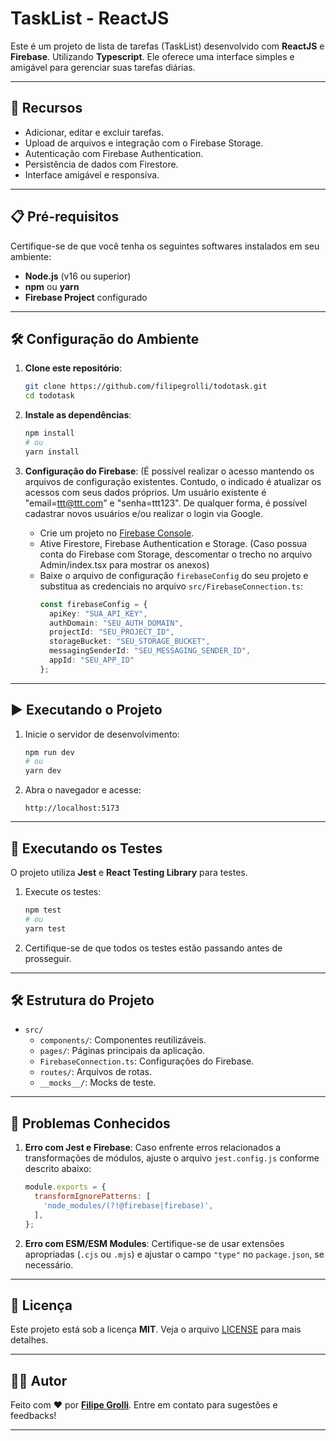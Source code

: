 # TaskList - ReactJS

Este é um projeto de lista de tarefas (TaskList) desenvolvido com **ReactJS** e **Firebase**. Utilizando **Typescript**. Ele oferece uma interface simples e amigável para gerenciar suas tarefas diárias.

---

## 🚀 Recursos

- Adicionar, editar e excluir tarefas.
- Upload de arquivos e integração com o Firebase Storage.
- Autenticação com Firebase Authentication.
- Persistência de dados com Firestore.
- Interface amigável e responsiva.

---

## 📋 Pré-requisitos

Certifique-se de que você tenha os seguintes softwares instalados em seu ambiente:

- **Node.js** (v16 ou superior)
- **npm** ou **yarn**
- **Firebase Project** configurado

---

## 🛠️ Configuração do Ambiente

1. **Clone este repositório**:
   ```bash
   git clone https://github.com/filipegrolli/todotask.git
   cd todotask
   ```

2. **Instale as dependências**:
   ```bash
   npm install
   # ou
   yarn install
   ```

3. **Configuração do Firebase**:
   (É possível realizar o acesso mantendo os arquivos de configuração existentes. Contudo, o indicado é atualizar os acessos com seus dados próprios. Um usuário existente é "email=ttt@ttt.com" e "senha=ttt123". De qualquer forma, é possível cadastrar novos usuários e/ou realizar o login via Google.
   - Crie um projeto no [Firebase Console](https://console.firebase.google.com/).
   - Ative Firestore, Firebase Authentication e Storage. (Caso possua conta do Firebase com Storage, descomentar o trecho no arquivo Admin/index.tsx para mostrar os anexos)
   - Baixe o arquivo de configuração `firebaseConfig` do seu projeto e substitua as credenciais no arquivo `src/FirebaseConnection.ts`:
     ```typescript
     const firebaseConfig = {
       apiKey: "SUA_API_KEY",
       authDomain: "SEU_AUTH_DOMAIN",
       projectId: "SEU_PROJECT_ID",
       storageBucket: "SEU_STORAGE_BUCKET",
       messagingSenderId: "SEU_MESSAGING_SENDER_ID",
       appId: "SEU_APP_ID"
     };
     ```

---

## ▶️ Executando o Projeto

1. Inicie o servidor de desenvolvimento:
   ```bash
   npm run dev
   # ou
   yarn dev
   ```

2. Abra o navegador e acesse:
   ```
   http://localhost:5173
   ```

---

## 🧪 Executando os Testes

O projeto utiliza **Jest** e **React Testing Library** para testes.

1. Execute os testes:
   ```bash
   npm test
   # ou
   yarn test
   ```

2. Certifique-se de que todos os testes estão passando antes de prosseguir.

---

## 🛠️ Estrutura do Projeto

- `src/`
  - `components/`: Componentes reutilizáveis.
  - `pages/`: Páginas principais da aplicação.
  - `FirebaseConnection.ts`: Configurações do Firebase.
  - `routes/`: Arquivos de rotas.
  - `__mocks__/`: Mocks de teste.

---


## 🔧 Problemas Conhecidos

1. **Erro com Jest e Firebase**: Caso enfrente erros relacionados a transformações de módulos, ajuste o arquivo `jest.config.js` conforme descrito abaixo:
   ```javascript
   module.exports = {
     transformIgnorePatterns: [
       'node_modules/(?!@firebase|firebase)',
     ],
   };
   ```

2. **Erro com ESM/ESM Modules**: Certifique-se de usar extensões apropriadas (`.cjs` ou `.mjs`) e ajustar o campo `"type"` no `package.json`, se necessário.

---

## 📄 Licença

Este projeto está sob a licença **MIT**. Veja o arquivo [LICENSE](LICENSE) para mais detalhes.

---

## 🧑‍💻 Autor

Feito com ❤️ por **[Filipe Grolli](https://github.com/seu-usuario)**. Entre em contato para sugestões e feedbacks!

---
